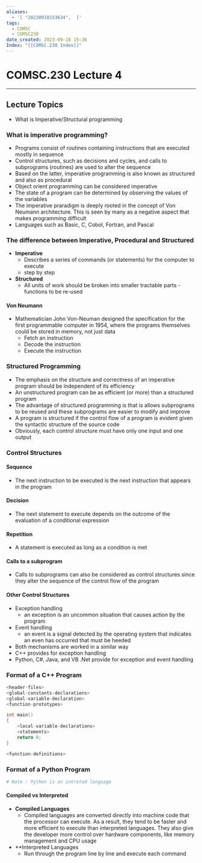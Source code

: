 ```yaml
---
aliases:
  - '[ "20230918153634",  ]'
tags:
  - COMSC
  - COMSC230
date_created: 2023-09-18 15:36
Index: "[[COMSC.230 Index]]"
---
```


# COMSC.230 Lecture 4
---
## Lecture Topics
- What is Imperative/Structural programming

### What is imperative programming?
- Programs consist of routines containing instructions that are executed mostly in sequence
- Control structures, such as decisions and cycles, and calls to subprograms (routines) are used to alter the sequence
- Based on the latter, imperative programming is also known as structured and also as procedural
- Object orient programming can be considered imperative
- The state of a program can be determined by observing the values of the variables
- The imperative praradigm is deeply rooted in the concept of Von Neumann architecture. This is seen by many as a negative aspect that makes programming difficult
- Languages such as Basic, C, Cobol, Fortran, and Pascal

### The difference between Imperative, Procedural and Structured 
- **Imperative**
	- Describes a series of commands (or statements) for the computer to execute
	- step by step
- **Structured**
	- All units of work should be broken into smaller tractable parts - functions to be re-used

#### Von Neumann
- Mathematician John Von-Neuman designed the specification for the first programmable computer in 1954, where the programs themselves could be stored in memory, not just data
	- Fetch an instruction
	- Decode the instruction
	- Execute the instruction

### Structured Programming
- The emphasis on the structure and correctness of an imperative program should be independent of its efficiency
- An unstructured program can be as efficient (or more) than a structured program
- The advantage of structured programming is that is allows subprograms to be reused and these subprograms are easier to modify and improve
- A program is structured if the control flow of a program is evident given the syntactic structure of the source code
- Obviously, each control structure must have only one input and one output
### Control Structures
#### Sequence
- The next instruction to be executed is the next instruction that appears in the program
#### Decision
- The next statement to execute depends on the outcome of the evaluation of a conditional expression
#### Repetition
- A statement is executed as long as a condition is met
#### Calls to a subprogram
- Calls to subprograms can also be considered as control structures since they alter the sequence of the control flow of the program
#### Other Control Structures
- Exception handling
	- an exception is an uncommon situation that causes action by the program
- Event handling
	- an event is a signal detected by the operating system that indicates an even has occurred that must be heeded
- Both mechanisms are worked in a similar way
- C++ provides for exception handling
- Python, C#, Java, and VB .Net provide for exception and event handling 
### Format of a C++ Program
```c++
<header-files>
<global-constants-declarations>
<global-variable-declaration>
<function-prototypes>

int main()
{
	<local-variable-declarations>
	<statements>
	return 0;
}

<function-definitions>
```
### Format of a Python Program
```python
# Note : Python is an intreted language
```
#### Compiled vs Interpreted 
- **Compiled Languages**
	- Compiled languages are converted directly into machine code that the processor can execute. As a result, they tend to be faster and more efficient to execute than interpreted languages. They also give the developer more control over hardware components, like memory management and CPU usage
- **Interpreted Languages
	- Run through the program line by line and execute each command

